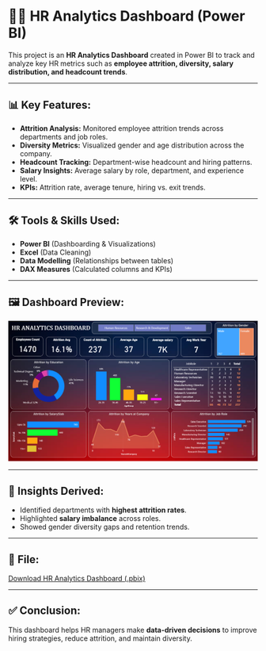 # 🧑‍💼 HR Analytics Dashboard (Power BI)

This project is an **HR Analytics Dashboard** created in Power BI to track and analyze key HR metrics such as **employee attrition, diversity, salary distribution, and headcount trends**.

---

## 📊 Key Features:
- **Attrition Analysis:** Monitored employee attrition trends across departments and job roles.
- **Diversity Metrics:** Visualized gender and age distribution across the company.
- **Headcount Tracking:** Department-wise headcount and hiring patterns.
- **Salary Insights:** Average salary by role, department, and experience level.
- **KPIs:** Attrition rate, average tenure, hiring vs. exit trends.

---

## 🛠 Tools & Skills Used:
- **Power BI** (Dashboarding & Visualizations)
- **Excel** (Data Cleaning)
- **Data Modelling** (Relationships between tables)
- **DAX Measures** (Calculated columns and KPIs)

---

## 🖼 Dashboard Preview:
![HR Analytics Dashboard](https://github.com/Ritesh-Sharrma/DASHBOARDS/blob/main/Screenshot%202025-08-04%20154806.png?raw=true)

---

## 🎯 Insights Derived:
- Identified departments with **highest attrition rates**.
- Highlighted **salary imbalance** across roles.
- Showed gender diversity gaps and retention trends.

---

## 🔗 File:
[Download HR Analytics Dashboard (.pbix)](https://github.com/Ritesh-Sharrma/DASHBOARDS/raw/refs/heads/main/HR%20Analytics%20Dashboard.pbix)

---

## ✅ Conclusion:
This dashboard helps HR managers make **data-driven decisions** to improve hiring strategies, reduce attrition, and maintain diversity.

